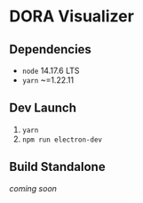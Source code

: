 # DORA Visualizer

## Dependencies

* `node` 14.17.6 LTS
* `yarn` ~=1.22.11

## Dev Launch
1. `yarn`
2. `npm run electron-dev`

## Build Standalone
_coming soon_
